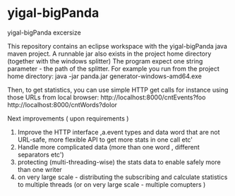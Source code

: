 # yigal-bigPanda
yigal-bigPanda excersize

This repository contains an eclipse workspace with the yigal-bigPanda java maven project.
A runnable jar also exists in the project home directory (together with the windows splitter)
The program expect one string parameter - the path of the splitter.
For example you run from the project home directory:
java -jar panda.jar generator-windows-amd64.exe
 
Then, to get statistics, you can use simple HTTP get calls
for instance using those URLs from local browser: 
http://localhost:8000/cntEvents?foo
http://localhost:8000/cntWords?dolor

Next improvements ( upon requirements )
1. Improve the HTTP interface ,a.event types and data word  that are not URL-safe, more flexible API to get more stats in one call etc' 
2. Handle more complicated data (more than one word , different separators etc')
3. protecting (multi-threading-wise) the stats data to enable safely more than one writer
4. on very large scale - distributing the subscribing and calculate statistics to multiple threads (or on very large scale - multiple comupters )    
